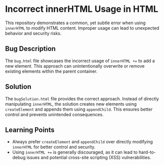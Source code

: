 # Incorrect innerHTML Usage in HTML

This repository demonstrates a common, yet subtle error when using `innerHTML` to modify HTML content.  Improper usage can lead to unexpected behavior and security risks.

## Bug Description
The `bug.html` file showcases the incorrect usage of `innerHTML +=` to add a new element. This approach can unintentionally overwrite or remove existing elements within the parent container.

## Solution
The `bugSolution.html` file provides the correct approach.  Instead of directly manipulating `innerHTML`, the solution creates new elements using `createElement` and appends them using `appendChild`. This ensures better control and prevents unintended consequences.

## Learning Points
- Always prefer `createElement` and `appendChild` over directly modifying `innerHTML` for better control and security.
- Using `innerHTML +=` is generally discouraged, as it can lead to hard-to-debug issues and potential cross-site scripting (XSS) vulnerabilities.